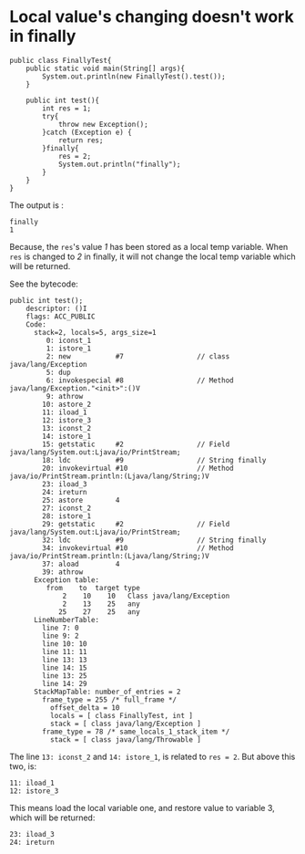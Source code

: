 # Local value's changing doesn't work in finally

```
public class FinallyTest{
    public static void main(String[] args){
        System.out.println(new FinallyTest().test());
    }

    public int test(){
        int res = 1;
        try{
            throw new Exception();            
        }catch (Exception e) {
            return res;
        }finally{
            res = 2;
            System.out.println("finally");
        }
    }
}
```
The output is :  
```
finally
1
```

Because, the `res`'s value *1* has been stored as a local temp variable. When `res` is changed to *2* in finally, it will not change the local temp variable which will be returned.

See the bytecode:  
```
public int test();
    descriptor: ()I
    flags: ACC_PUBLIC
    Code:
      stack=2, locals=5, args_size=1
         0: iconst_1
         1: istore_1
         2: new           #7                  // class java/lang/Exception
         5: dup
         6: invokespecial #8                  // Method java/lang/Exception."<init>":()V
         9: athrow
        10: astore_2
        11: iload_1
        12: istore_3
        13: iconst_2
        14: istore_1
        15: getstatic     #2                  // Field java/lang/System.out:Ljava/io/PrintStream;
        18: ldc           #9                  // String finally
        20: invokevirtual #10                 // Method java/io/PrintStream.println:(Ljava/lang/String;)V
        23: iload_3
        24: ireturn
        25: astore        4
        27: iconst_2
        28: istore_1
        29: getstatic     #2                  // Field java/lang/System.out:Ljava/io/PrintStream;
        32: ldc           #9                  // String finally
        34: invokevirtual #10                 // Method java/io/PrintStream.println:(Ljava/lang/String;)V
        37: aload         4
        39: athrow
      Exception table:
         from    to  target type
             2    10    10   Class java/lang/Exception
             2    13    25   any
            25    27    25   any
      LineNumberTable:
        line 7: 0
        line 9: 2
        line 10: 10
        line 11: 11
        line 13: 13
        line 14: 15
        line 13: 25
        line 14: 29
      StackMapTable: number_of_entries = 2
        frame_type = 255 /* full_frame */
          offset_delta = 10
          locals = [ class FinallyTest, int ]
          stack = [ class java/lang/Exception ]
        frame_type = 78 /* same_locals_1_stack_item */
          stack = [ class java/lang/Throwable ]
```

The line `13: iconst_2` and `14: istore_1`, is related to `res = 2`. But above this two, is:
```
11: iload_1
12: istore_3
```

This means load the local variable one, and restore value to variable 3, which will be returned:
```
23: iload_3
24: ireturn
```
